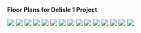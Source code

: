 **Floor Plans for Delisle 1 Project**

<img src="1b_d.PNG">
<img src="1br+j.PNG">
<img src="2b_a.PNG">
<img src="2b_c(2).PNG">
<img src="2b_f(2).PNG">
<img src="2b_h(3).PNG">
<img src="2b_i.PNG">
<img src="b_ph_a.PNG">
<img src="2bpha.PNG">
<img src="2bq.PNG">
<img src="2d_a.PNG">
<img src="2d_r.PNG">
<img src="2d_t.PNG">
<img src="3bf.PNG">
<img src="s_e_studio.PNG">
